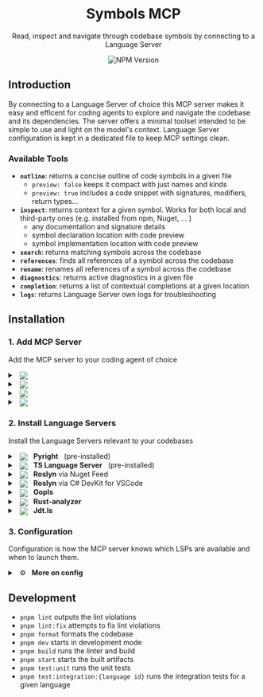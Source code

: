 <div align="center">

# Symbols MCP

Read, inspect and navigate through codebase symbols by connecting to a Language Server

![NPM Version](https://img.shields.io/npm/v/%40p1va%2Fsymbols?style=flat)


</div>

## Introduction

By connecting to a Language Server of choice this MCP server makes it easy and efficent for coding agents to explore and navigate the codebase and its dependencies.
The server offers a minimal toolset intended to be simple to use and light on the model's context. Language Server configuration is kept in a dedicated file to keep MCP settings clean.

### Available Tools

- **`outline`**: returns a concise outline of code symbols in a given file
  - `preview: false` keeps it compact with just names and kinds
  - `preview: true` includes a code snippet with signatures, modifiers, return types...
- **`inspect`**: returns context for a given symbol. Works for both local and third-party ones (e.g. installed from npm, Nuget, ... )
  - any documentation and signature details
  - symbol declaration location with code preview
  - symbol implementation location with code preview
- **`search`**: returns matching symbols across the codebase
- **`references`**: finds all references of a symbol across the codebase
- **`rename`**: renames all references of a symbol across the codebase
- **`diagnostics`**: returns active diagnostics in a given file
- **`completion`**: returns a list of contextual completions at a given location
- **`logs`**: returns Language Server own logs for troubleshooting

## Installation

### 1. Add MCP Server

Add the MCP server to your coding agent of choice

<details>

<summary>
  &nbsp;
  <picture>
    <img src="https://img.shields.io/badge/Claude_Code-555?logo=claude" valign="middle">
  </picture>
</summary>

### Claude Code

To install the MCP server add this to your repository `.mcp.json` file

```json
{
  "mcpServers": {
    "symbols": {
      "command": "npx",
      "args": ["-y", "@p1va/symbols@latest"]
    }
  }
}
```

or

```sh
claude mcp add symbols -- npx -y @p1va/symbols@latest
```
</details>

<details>

<summary>
  &nbsp;
  <picture>
    <img src="https://img.shields.io/badge/OpenAI_Codex-%23412991?logo=openai&logoColor=white" valign="middle">
  </picture>
</summary>

### OpenAI Codex

To install the MCP server add this to your global `$HOME/.codex/config.toml` file

```toml
[mcp_servers.symbols]
command = "npx"
args = ["-y", "@p1va/symbols@latest"]
```
</details>

<details>
  
<summary>
  &nbsp;
  <picture>
    <img src="https://img.shields.io/badge/Gemini_CLI-8E75B2?logo=google%20gemini&logoColor=white" valign="middle">
  </picture>
</summary>  

### Google Gemini CLI

To install the MCP server add this to your repository `.gemini/settings.json` file

```json
{
  "mcpServers": {
    "symbols": {
      "command": "npx",
      "args": ["-y", "@p1va/symbols@latest"],
      "env": {},
      "cwd": ".",
      "timeout": 30000,
      "trust": true
    }
  }
}
```

</details>

<details>

<summary>
  &nbsp;
  <picture>
    <img src="https://img.shields.io/badge/GitHub_Copilot-8957E5?logo=github-copilot&logoColor=white" valign="middle">
  </picture>
</summary>

### GitHub Copilot

To install the MCP server add this to your repository's `.vscode/mcp.json` file

```json
{
  "servers": {
    "symbols": {
      "type": "stdio",
      "command": "npx",
      "args": ["-y", "@p1va/symbols@latest"]
    }
  }
}
```

</details>

### 2. Install Language Servers

Install the Language Servers relevant to your codebases

<details>
<summary>
  &nbsp;
  <picture>
    <img src="https://img.shields.io/badge/PY-3670A0?&logo=python&logoColor=ffdd54" valign="middle">
  </picture>
  &nbsp;
  <b>Pyright</b>
  &nbsp;
  (pre-installed)
</summary>

### Pyright

#### Installation

✅ This Language Server is installed as a dependecy of the MCP server and does not need installation.

#### Configuration

✅ A default configuration for this Language Server is created during startup so things *should* just work.

#### Troubleshooting

If the `logs` tool output includes errors or the `diagnostics` tool only reports module import errors even when none appear in the IDE these might be signs of Pyright not detecting the virtual environment.

You can update your `pyproject.toml` to correctly point it to the virtual environment location.

```toml
[tool.pyright]
venvPath = "."
venv = ".venv"
```

</details>

<details>

<summary>
  &nbsp;
  <picture>
    <img src="https://img.shields.io/badge/TS-%23007ACC.svg?logo=typescript&logoColor=white" valign="middle">
  </picture>
  &nbsp;
  <b>TS Language Server</b>
  &nbsp;
  (pre-installed)
</summary>

### Typescript Language Server for TS and JS

#### Installation

✅ This Language Server is installed as a dependecy of the MCP server and does not need installation.

#### Configuration

✅ A default configuration for this Language Server is created during startup so things *should* just work.

</details>

<details>

<summary>
  &nbsp;
  <picture>
    <img src="https://img.shields.io/badge/C%23-blueviolet?logo=dotnet" valign="middle">
  </picture>
  &nbsp;
  <b>Roslyn</b> via Nuget Feed
</summary>

### Roslyn Language Server

#### Installation

The official Csharp Language Server is distributed over the [VS IDE Nuget feed](https://pkgs.dev.azure.com/azure-public/vside/_packaging/vs-impl/nuget/v3/index.json) as a self-contained executable.

To download it we use the `dotnet` CLI with a temporary project file named `ServerDownload.csproj` with the following content:

```xml
<Project Sdk="Microsoft.NET.Sdk">
  <PropertyGroup>
    <PackageNameBase>Microsoft.CodeAnalysis.LanguageServer</PackageNameBase>
    <PackageVersion>5.0.0-1.25353.13</PackageVersion>
    <RestorePackagesPath  Condition=" '$(RestorePackagesPath)' == '' ">/tmp/lsp-download</RestorePackagesPath>
    <ServerPath Condition=" '$(DownloadPath)' == '' ">./LspServer/</ServerPath>
    <TargetFramework>net9.0</TargetFramework>
    <DisableImplicitNuGetFallbackFolder>true</DisableImplicitNuGetFallbackFolder>
    <AutomaticallyUseReferenceAssemblyPackages>false</AutomaticallyUseReferenceAssemblyPackages>
    <RestoreSources>
      https://pkgs.dev.azure.com/azure-public/vside/_packaging/vs-impl/nuget/v3/index.json
    </RestoreSources>
  </PropertyGroup>
  <ItemGroup>
    <PackageDownload Include="$(PackageNameBase).$(Platform)" version="[$(PackageVersion)]" />
  </ItemGroup>
  <Target Name="SimplifyPath" AfterTargets="Restore">
    <PropertyGroup>
      <PackageIdFolderName>$(PackageNameBase.ToLower()).$(Platform.ToLower())</PackageIdFolderName>
      <PackageContentPath>$(RestorePackagesPath)/$(PackageIdFolderName)/$(PackageVersion)/content/LanguageServer/$(Platform)/</PackageContentPath>
    </PropertyGroup>
    <ItemGroup>
      <ServerFiles Include="$(PackageContentPath)**/*" />
    </ItemGroup>
    <Copy SourceFiles="@(ServerFiles)" DestinationFolder="$(ServerPath)%(RecursiveDir)" />
    <RemoveDir Directories="$(RestorePackagesPath)" />
  </Target>
</Project>
```

We then pick the platform identifier matching the machine from:

- `win-x64`
- `win-arm64`
- `linux-x64`
- `linux-arm64`
- `linux-musl-x64`
- `linux-musl-arm64`
- `osx-x64`
- `osx-arm64`
- `neutral`

And finally restore the temporary project to trigger the download of the Language Server.

Adjust both `RestorePackagesPath` and `ServerPath` to your machine and keep track of the latter.

```sh
ServerPath=$HOME/.csharp-lsp/
```

```sh
dotnet restore ServerDownload.csproj \
  /p:Platform=your-platform-id \
  /p:RestorePackagesPath=/tmp/your/download/location \
  /p:ServerPath=$ServerPath
```

#### Verify Installation

To verify the outcome of the installation we run the command below

```sh
$ServerPath/Microsoft.CodeAnalysis.LanguageServer --version
```

#### Configuration

Initialize a configuration file for the repository with

```sh
npx -y @p1va/symbols@latest template show csharp > lsps.yaml
```

</details>

<details>
  
<summary>
  &nbsp;
  <picture>
    <img src="https://custom-icon-badges.demolab.com/badge/C%23-0078d7.svg?logo=vsc&logoColor=white" valign="middle">
  </picture>
  &nbsp;
  <b>Roslyn</b> via C# DevKit for VSCode
</summary>

### Roslyn
x

#### Installation
x

</details>


<details>

<summary>
  &nbsp;
  <picture>
    <img src="https://img.shields.io/badge/GO-%2300ADD8.svg?logo=go&logoColor=white" valign="middle">
  </picture>
  &nbsp;
  <b>Gopls</b>
</summary>

### Gopls

#### Installation

```sh
go install golang.org/x/tools/gopls@latest
```

#### Verify Installation

To double-check the outcome of the installation run the command below

```sh
gopls version
```

#### Configuration

Initialize a config file by running this command and review paths

```sh
npx -y @p1va/symbols@latest template show go > lsps.yaml
```

</details>

<details>

<summary>
  &nbsp;
  <picture>
    <img src="https://img.shields.io/badge/RS-%23000000.svg?logo=rust&logoColor=white" valign="middle">
  </picture>
  &nbsp;
  <b>Rust-analyzer</b>
</summary>

### Rust-analyzer

#### Installation

```sh
rustup component add rust-analyzer
```

#### Verify Installation

To double-check the outcome of the installation run the command below

```sh
rust-analyzer --version
```

#### Configuration

Initialize a configuration file for the repository by running

```sh
npx -y @p1va/symbols@latest template show rust > lsps.yaml
```

</details>

<details>
  
<summary>
  &nbsp;
  <picture>
    <img src="https://img.shields.io/badge/JV-ED8B00?logo=openjdk&logoColor=white" valign="middle">
  </picture>
  &nbsp;
  <b>Jdt.ls</b>
</summary>

### jdt.ls

x

#### Installation

x

</details>


### 3. Configuration

Configuration is how the MCP server knows which LSPs are available and when to launch them.

<details>

<summary>
  &nbsp;
  ⚙️
  &nbsp;
  <b>More on config</b>
</summary>

#### Global

A global config file is created on first run, it includes Typescript and Python and can be found at these locations:
- Linux: `~/.config/symbols-nodejs/symbols.yam`
- MacOS: `~/Library/Preferences/symbols-nodejs/symbols.yaml`
- Windows: `%APPDATA%\symbols-nodejs\Config\symbols.yaml`

More LSPs can be added there and will be available in all coding agents configured with the MCP server.

#### Workspace

Config can also be provided at workspace level where LSPs declared in files named either `symbols.y(a)ml` or `lsps.y(a)ml` are automatically loaded.

Workspace location defaults to the same location where the Coding Agent was launched.

A workspace can be explicitly set by adding the `--workspace path/to/dir` flag when launching the MCP server.

#### Argument

A config flag provided when launching the MCP server allows to force a specific file name

 `--config path/to/language-servers.yaml`

#### Troubleshooting

Active config can be seen with `npx -y @p1va/symbols@latest --show-config`.

#### Language Server Resolution

The MCP server launches the Language Server listing in its `workspace_files` any file detected in the current working directory. 
e.g. pyproject.toml launches pyright, package.json typescript

These mappings can be updated or extended by modifying the configuration.

Language Server resolution can be made explicit by providing the exact Language Server to launch with this flag `--lsp name-of-ls`

</details>

## Development

- `pnpm lint` outputs the lint violations
- `pnpm lint:fix` attempts to fix lint violations
- `pnpm format` formats the codebase
- `pnpm dev` starts in development mode
- `pnpm build` runs the linter and build
- `pnpm start` starts the built artifacts
- `pnpm test:unit` runs the unit tests
- `pnpm test:integration:{language id}` runs the integration tests for a given language

